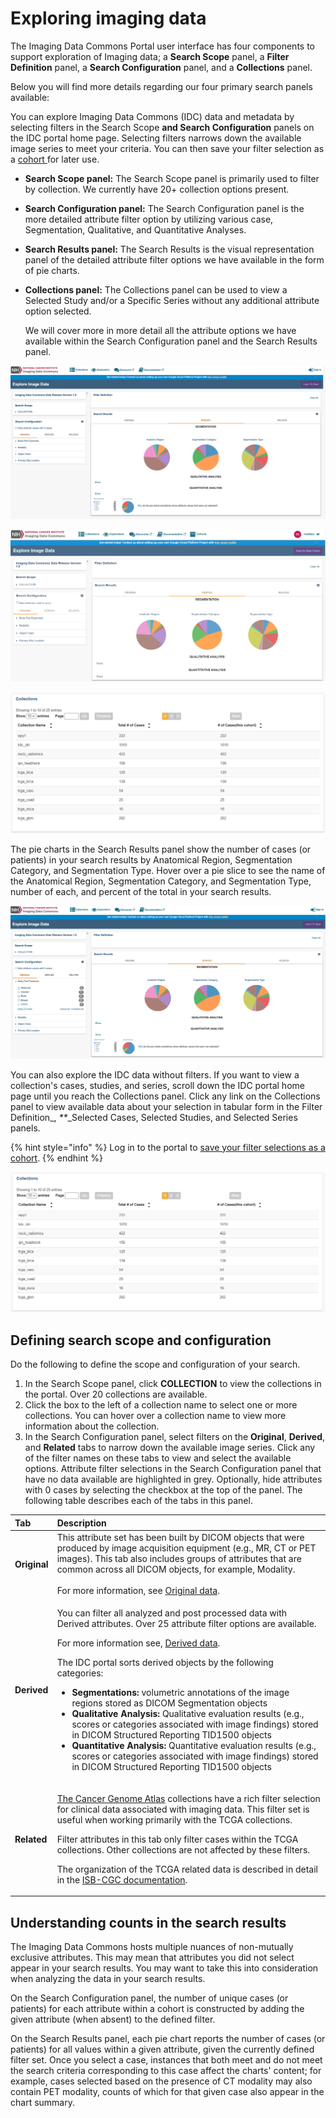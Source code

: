# Exploring imaging data

The Imaging Data Commons Portal user interface has four components to support exploration of Imaging data; a **Search Scope** panel, a **Filter Definition** panel, a **Search Configuration** panel, and a **Collections** panel.

Below you will find more details regarding our four primary search panels available:

You can explore Imaging Data Commons \(IDC\) data and metadata by selecting filters in the Search Scope **and Search Configuration** panels on the IDC portal home page. Selecting filters narrows down the available image series to meet your criteria. You can then save your filter selection as a [cohort ](./#understanding-cohorts)for later use.

* **Search Scope panel:** The Search Scope panel is primarily used to filter by collection. We currently have 20+ collection options present.
* **Search Configuration panel:** The Search Configuration panel is the more detailed attribute filter option by utilizing various case, Segmentation, Qualitative, and Quantitative Analyses.  
* **Search Results panel:** The Search Results is the visual representation panel of the detailed attribute filter options we have available in the form of pie charts. 
* **Collections panel:** The Collections panel can be used to view a Selected Study and/or a Specific Series without any additional attribute option selected.

  We will cover more in more detail all the attribute options we have available within the Search Configuration panel and the Search Results panel.

![Search Scope, Search Configuration, and Search Results panels](../../.gitbook/assets/screen-shot-2021-03-02-at-9.09.49-am.png)

![Search Scope, Search Configuration, Filter Definition, and Search Results Panels](../../.gitbook/assets/explore-page.png)

![Collections panel](../../.gitbook/assets/collections.png)

The pie charts in the Search Results panel show the number of cases \(or patients\) in your search results by Anatomical Region, Segmentation Category, and Segmentation Type. Hover over a pie slice to see the name of the Anatomical Region, Segmentation Category, and Segmentation Type, number of each, and percent of the total in your search results.

![](../../.gitbook/assets/screen-shot-2021-03-02-at-9.10.29-am.png)

You can also explore the IDC data without filters. If you want to view a collection's cases, studies, and series, scroll down the IDC portal home page until you reach the Collections panel. Click any link on the Collections panel to view available data about your selection in tabular form in the Filter Definition\_, _\*\*_\_Selected Cases, Selected Studies, and Selected Series panels.

{% hint style="info" %}
Log in to the portal to [save your filter selections as a cohort](./#creating-a-cohort).
{% endhint %}

![Collections Panel](../../.gitbook/assets/collections-panelv2%20%282%29%20%282%29%20%282%29%20%282%29%20%282%29%20%284%29%20%284%29%20%284%29%20%282%29%20%284%29.png)

## **Defining search scope and configuration**

Do the following to define the scope and configuration of your search.

1. In the Search Scope panel, click **COLLECTION** to view the collections in the portal. Over 20 collections are available. 
2. Click the box to the left of a collection name to select one or more collections. You can hover over a collection name to view more information about the collection. 
3. In the Search Configuration panel, select filters on the **Original**, **Derived**, and **Related** tabs to narrow down the available image series. Click any of the filter names on these tabs to view and select the available options. Attribute filter selections in the Search Configuration panel that have no data available are highlighted in grey. Optionally, hide attributes with 0 cases by selecting the checkbox at the top of the panel. The following table describes each of the tabs in this panel.

<table>
  <thead>
    <tr>
      <th style="text-align:left">Tab</th>
      <th style="text-align:left">Description</th>
    </tr>
  </thead>
  <tbody>
    <tr>
      <td style="text-align:left"><b>Original</b>
      </td>
      <td style="text-align:left">This attribute set has been built by DICOM objects that were produced
        by image acquisition equipment (e.g., MR, CT or PET images). This tab also
        includes groups of attributes that are common across all DICOM objects,
        for example, Modality.
        <br />
        <br />For more information, see <a href="../../dicom/original-vs-derived-objects.md">Original data</a>.</td>
    </tr>
    <tr>
      <td style="text-align:left"><b>Derived</b>
      </td>
      <td style="text-align:left">
        <p>You can filter all analyzed and post processed data with Derived attributes.
          Over 25 attribute filter options are available.</p>
        <p>For more information see, <a href="../../dicom/derived-objects.md">Derived data</a>.</p>
        <p>The IDC portal sorts derived objects by the following categories:</p>
        <ul>
          <li><b>Segmentations:</b> volumetric annotations of the image regions stored
            as DICOM Segmentation objects</li>
          <li><b>Qualitative Analysis:</b> Qualitative evaluation results (e.g., scores
            or categories associated with image findings) stored in DICOM Structured
            Reporting TID1500 objects</li>
          <li><b>Quantitative Analysis:</b> Quantitative evaluation results (e.g., scores
            or categories associated with image findings) stored in DICOM Structured
            Reporting TID1500 objects</li>
        </ul>
      </td>
    </tr>
    <tr>
      <td style="text-align:left"><b>Related</b>
      </td>
      <td style="text-align:left">
        <p><a href="https://www.cancer.gov/about-nci/organization/ccg/research/structural-genomics/tcga">The Cancer Genome Atlas</a> collections
          have a rich filter selection for clinical data associated with imaging
          data. This filter set is useful when working primarily with the TCGA collections.</p>
        <p>Filter attributes in this tab only filter cases within the TCGA collections.
          Other collections are not affected by these filters.</p>
        <p>The organization of the TCGA related data is described in detail in the
          <a
          href="https://isb-cancer-genomics-cloud.readthedocs.io/en/latest/sections/BigQuery/ISBCGC-BQ-Projects.html">ISB-CGC documentation</a>.</p>
      </td>
    </tr>
  </tbody>
</table>

## Understanding counts in the search results

The Imaging Data Commons hosts multiple nuances of non-mutually exclusive attributes. This may mean that attributes you did not select appear in your search results. You may want to take this into consideration when analyzing the data in your search results.

On the Search Configuration panel, the number of unique cases \(or patients\) for each attribute within a cohort is constructed by adding the given attribute \(when absent\) to the defined filter.

On the Search Results panel, each pie chart reports the number of cases \(or patients\) for all values within a given attribute, given the currently defined filter set. Once you select a case, instances that both meet and do not meet the search criteria corresponding to this case affect the charts' content; for example, cases selected based on the presence of CT modality may also contain PET modality, counts of which for that given case also appear in the chart summary.

